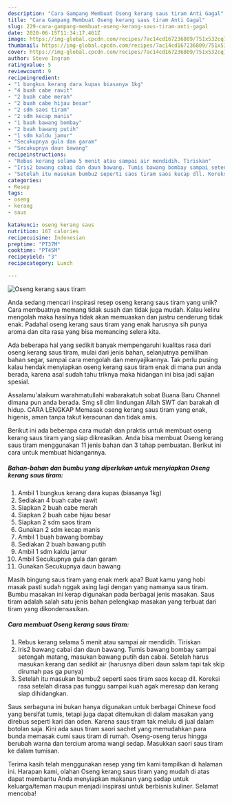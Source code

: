 ```yaml
---
description: "Cara Gampang Membuat Oseng kerang saus tiram Anti Gagal"
title: "Cara Gampang Membuat Oseng kerang saus tiram Anti Gagal"
slug: 229-cara-gampang-membuat-oseng-kerang-saus-tiram-anti-gagal
date: 2020-06-15T11:34:17.461Z
image: https://img-global.cpcdn.com/recipes/7ac14cd167236809/751x532cq70/oseng-kerang-saus-tiram-foto-resep-utama.jpg
thumbnail: https://img-global.cpcdn.com/recipes/7ac14cd167236809/751x532cq70/oseng-kerang-saus-tiram-foto-resep-utama.jpg
cover: https://img-global.cpcdn.com/recipes/7ac14cd167236809/751x532cq70/oseng-kerang-saus-tiram-foto-resep-utama.jpg
author: Steve Ingram
ratingvalue: 5
reviewcount: 9
recipeingredient:
- "1 bungkus kerang dara kupas biasanya 1kg"
- "4 buah cabe rawit"
- "2 buah cabe merah"
- "2 buah cabe hijau besar"
- "2 sdm saos tiram"
- "2 sdm kecap manis"
- "1 buah bawang bombay"
- "2 buah bawang putih"
- "1 sdm kaldu jamur"
- "Secukupnya gula dan garam"
- "Secukupnya daun bawang"
recipeinstructions:
- "Rebus kerang selama 5 menit atau sampai air mendidih. Tiriskan"
- "Iris2 bawang cabai dan daun bawang. Tumis bawang bombay sampai setengah matang, masukan bawang putih dan cabai. Setelah harus masukan kerang dan sedikit air (harusnya diberi daun salam tapi tak skip dirumah pas ga punya)"
- "Setelah itu masukan bumbu2 seperti saos tiram saos kecap dll. Koreksi rasa setelah dirasa pas tunggu sampai kuah agak meresap dan kerang siap dihidangkan."
categories:
- Resep
tags:
- oseng
- kerang
- saus

katakunci: oseng kerang saus 
nutrition: 167 calories
recipecuisine: Indonesian
preptime: "PT37M"
cooktime: "PT45M"
recipeyield: "3"
recipecategory: Lunch

---
```



![Oseng kerang saus tiram](https://img-global.cpcdn.com/recipes/7ac14cd167236809/751x532cq70/oseng-kerang-saus-tiram-foto-resep-utama.jpg)

Anda sedang mencari inspirasi resep oseng kerang saus tiram yang unik? Cara membuatnya memang tidak susah dan tidak juga mudah. Kalau keliru mengolah maka hasilnya tidak akan memuaskan dan justru cenderung tidak enak. Padahal oseng kerang saus tiram yang enak harusnya sih punya aroma dan cita rasa yang bisa memancing selera kita.

Ada beberapa hal yang sedikit banyak mempengaruhi kualitas rasa dari oseng kerang saus tiram, mulai dari jenis bahan, selanjutnya pemilihan bahan segar, sampai cara mengolah dan menyajikannya. Tak perlu pusing kalau hendak menyiapkan oseng kerang saus tiram enak di mana pun anda berada, karena asal sudah tahu triknya maka hidangan ini bisa jadi sajian spesial.

Assalamu&#39;alaikum warahmatullahi wabarakatuh sobat Buana Baru Channel dimana pun anda berada. Smg sll dlm lindungan Allah SWT dan barakah dl hidup. CARA LENGKAP Memasak oseng kerang saus tiram yang enak, higenis, aman tanpa takut keracunan dan tidak amis.


Berikut ini ada beberapa cara mudah dan praktis untuk membuat oseng kerang saus tiram yang siap dikreasikan. Anda bisa membuat Oseng kerang saus tiram menggunakan 11 jenis bahan dan 3 tahap pembuatan. Berikut ini cara untuk membuat hidangannya.

<!--inarticleads1-->

##### Bahan-bahan dan bumbu yang diperlukan untuk menyiapkan Oseng kerang saus tiram:

1. Ambil 1 bungkus kerang dara kupas (biasanya 1kg)
1. Sediakan 4 buah cabe rawit
1. Siapkan 2 buah cabe merah
1. Siapkan 2 buah cabe hijau besar
1. Siapkan 2 sdm saos tiram
1. Gunakan 2 sdm kecap manis
1. Ambil 1 buah bawang bombay
1. Sediakan 2 buah bawang putih
1. Ambil 1 sdm kaldu jamur
1. Ambil Secukupnya gula dan garam
1. Gunakan Secukupnya daun bawang


Masih bingung saus tiram yang enak merk apa? Buat kamu yang hobi masak pasti sudah nggak asing lagi dengan yang namanya saus tiram. Bumbu masakan ini kerap digunakan pada berbagai jenis masakan. Saus tiram adalah salah satu jenis bahan pelengkap masakan yang terbuat dari tiram yang dikondensasikan. 

<!--inarticleads2-->

##### Cara membuat Oseng kerang saus tiram:

1. Rebus kerang selama 5 menit atau sampai air mendidih. Tiriskan
1. Iris2 bawang cabai dan daun bawang. Tumis bawang bombay sampai setengah matang, masukan bawang putih dan cabai. Setelah harus masukan kerang dan sedikit air (harusnya diberi daun salam tapi tak skip dirumah pas ga punya)
1. Setelah itu masukan bumbu2 seperti saos tiram saos kecap dll. Koreksi rasa setelah dirasa pas tunggu sampai kuah agak meresap dan kerang siap dihidangkan.


Saus serbaguna ini bukan hanya digunakan untuk berbagai Chinese food yang bersifat tumis, tetapi juga dapat ditemukan di dalam masakan yang direbus seperti kari dan oden. Karena saus tiram tak melulu di jual dalam botolan saja. Kini ada saus tiram saori sachet yang memudahkan para bunda memasak cumi saus tiram di rumah. Oseng-oseng terus hingga berubah warna dan tercium aroma wangi sedap. Masukkan saori saus tiram ke dalam tumisan. 

Terima kasih telah menggunakan resep yang tim kami tampilkan di halaman ini. Harapan kami, olahan Oseng kerang saus tiram yang mudah di atas dapat membantu Anda menyiapkan makanan yang sedap untuk keluarga/teman maupun menjadi inspirasi untuk berbisnis kuliner. Selamat mencoba!
